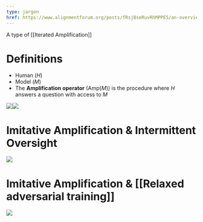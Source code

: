 ```yaml
---
type: jargon
href: https://www.alignmentforum.org/posts/fRsjBseRuvRhMPPE5/an-overview-of-11-proposals-for-building-safe-advanced-ai
---
```


A type of [[Iterated Amplification]]

# Definitions

- Human ($H$)
- Model ($M$)
- The **Amplification operator** ($\text{Amp}(M)$) is the procedure where $H$ answers a question with access to $M$

![](https://i.imgur.com/IJv6KX0.png)![](https://i.imgur.com/bIz6qT3.png)

# Imitative Amplification & Intermittent Oversight

![](https://i.imgur.com/xsvX1tj.png)

# Imitative Amplification & [[Relaxed adversarial training]]

![](https://i.imgur.com/17Jskfw.png)

